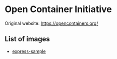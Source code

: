 # Open Container Initiative

Original website: https://opencontainers.org/

## List of images

* [express-sample](./express-sample)
